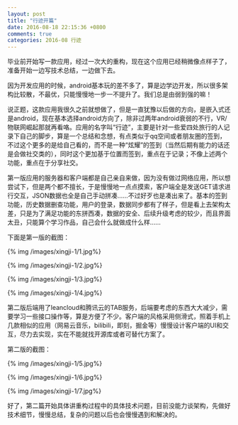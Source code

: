 ```yaml
---
layout: post
title: "行迹开篇"
date: 2016-08-18 22:15:36 +0800
comments: true
categories: 2016-08 行迹
---
```

毕业前开始写一款应用，经过一次大的重构，现在这个应用已经稍微像点样子了，准备开始一边写技术总结，一边做下去。<!--more-->

因为开发应用的时候，android基本玩的差不多了，算是边学边开发，所以很多架构比较散，不最优，只能慢慢地一步一不提升了。我们总是由弱到强的嘛！

说正题，这款应用我很久之前就想做了，但是一直犹豫以后做的方向，是嵌入式还是android，现在基本选择android方向了，除非过两年android衰弱的不行，VR/物联网崛起那就再看咯。应用的名字叫“行迹”，主要是针对一些爱四处旅行的人记录下自己的脚步，算是一个总结和念想，有点类似于qq空间或者朋友圈的签到，不过这个更多的是给自己看的，而不是一种“炫耀”的签到（当然后期有能力的话还是会做社交类的），同时这个更加基于位置而签到，重点在于记录；不像上述两个功能，重点在于分享社交。

第一版应用的服务器和客户端都是自己亲自来做，因为没有做过网络应用，所以想尝试下，但是两个都不擅长，于是慢慢地一点点摸索，客户端全是发送GET请求进行交互，JSON数据也全是自己手动拼凑……不过好歹也是凑出来了。基本的签到功能，历史数据删查功能，用户的登录，数据同步都有了样子，但是看上去架构太差，只是为了满足功能的东拼西凑，数据的安全、后续升级考虑的较少，而且界面太丑，只能算个学习作品，自己会什么就做成什么样……

下面是第一版的截图：

{% img /images/xingji-1/1.jpg%}

{% img /images/xingji-1/2.jpg%}

{% img /images/xingji-1/3.jpg%}

{% img /images/xingji-1/4.jpg%}

第二版后端用了leancloud和腾讯云的TAB服务，后端要考虑的东西大大减少，需要学习一些接口操作等，算是方便了不少。客户端的风格采用侧滑式，照着手机上几款相似的应用（网易云音乐，bilibili，即刻，掘金等）慢慢设计客户端的UI和交互，尽力去实现，实在不能就找开源库或者可替代方案了。

第二版的截图：

{% img /images/xingji-1/5.jpg%}

{% img /images/xingji-1/6.jpg%}

{% img /images/xingji-1/7.jpg%}

好了，第二篇开始具体讲重构过程中的具体技术问题，目前没能力谈架构，先做好技术细节，慢慢总结，复杂的问题以后也会慢慢遇到和解决的。
